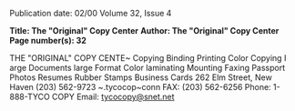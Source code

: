Publication date: 02/00
Volume 32, Issue 4

**Title: The "Original" Copy Center**
**Author: The "Original" Copy Center**
**Page number(s): 32**

THE "ORIGINAL" COPY CENTE~ 
Copying 
Binding 
Printing 
Color Copying 
I arge Documents 
large Format Color 
laminating 
Mounting 
Faxing 
Passport Photos 
Resumes 
Rubber Stamps 
Business Cards 
262 Elm Street, New Haven 
(203) 562-9723 
~.tycocop~conn 
FAX: (203) 562-6256 
Phone: 1-888-TYCO COPY 
Email: tycocopy@snet.net